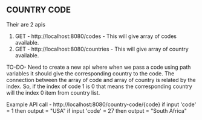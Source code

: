 COUNTRY CODE
------------

Their are 2 apis 
1. GET - http://localhost:8080/codes - This will give array of codes available.
2. GET - http://localhost:8080/countries -  This will give array of country available.

TO-DO-
Need to create a new api where when we pass a code using path variables it should give the corresponding country to the code.
The connection between the array of code and array of country is related by the index. So, if the index of code 1 is 0 that means the corresponding country will the index 0 item from country list.

Example 
API call - http://localhost:8080/country-code/{code}
if input 'code' = 1 then output = "USA"
if input 'code' = 27 then output = "South Africa"
